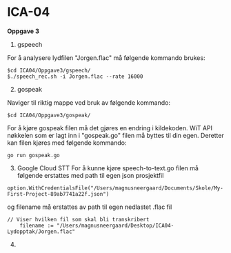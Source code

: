 # ICA-04

**Oppgave 3**


1) gspeech

For å analysere lydfilen "Jorgen.flac" må følgende kommando brukes:

```
$cd ICA04/Oppgave3/gspeech/
$./speech_rec.sh -i Jorgen.flac --rate 16000
```



2) gospeak

Naviger til riktig mappe ved bruk av følgende kommando:

```
$cd ICA04/Oppgave3/gospeak/
```
For å kjøre gospeak filen må det gjøres en endring i kildekoden. WiT API nøkkelen som er lagt inn i "gospeak.go" filen må byttes til din egen. Deretter kan filen kjøres med følgende kommando:
```
go run gospeak.go
```



3) Google Cloud STT
For å kunne kjøre speech-to-text.go filen må følgende erstattes med path til egen json prosjektfil
```
option.WithCredentialsFile("/Users/magnusneergaard/Documents/Skole/My-First-Project-89ab7741a22f.json")
```
og filename må erstattes av path til egen nedlastet .flac fil
```
// Viser hvilken fil som skal bli transkribert
	filename := "/Users/magnusneergaard/Desktop/ICA04-Lydopptak/Jorgen.flac"
```



4)
